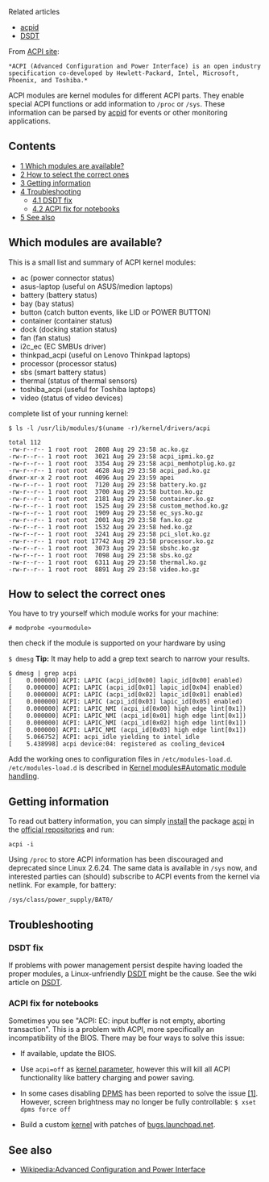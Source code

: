Related articles

*   [acpid](/index.php/Acpid "Acpid")
*   [DSDT](/index.php/DSDT "DSDT")

From [ACPI site](http://www.acpi.info/):

	*ACPI (Advanced Configuration and Power Interface) is an open industry specification co-developed by Hewlett-Packard, Intel, Microsoft, Phoenix, and Toshiba.*

ACPI modules are kernel modules for different ACPI parts. They enable special ACPI functions or add information to `/proc` or `/sys`. These information can be parsed by [acpid](/index.php/Acpid "Acpid") for events or other monitoring applications.

## Contents

*   [1 Which modules are available?](#Which_modules_are_available.3F)
*   [2 How to select the correct ones](#How_to_select_the_correct_ones)
*   [3 Getting information](#Getting_information)
*   [4 Troubleshooting](#Troubleshooting)
    *   [4.1 DSDT fix](#DSDT_fix)
    *   [4.2 ACPI fix for notebooks](#ACPI_fix_for_notebooks)
*   [5 See also](#See_also)

## Which modules are available?

This is a small list and summary of ACPI kernel modules:

*   ac (power connector status)
*   asus-laptop (useful on ASUS/medion laptops)
*   battery (battery status)
*   bay (bay status)
*   button (catch button events, like LID or POWER BUTTON)
*   container (container status)
*   dock (docking station status)
*   fan (fan status)
*   i2c_ec (EC SMBUs driver)
*   thinkpad_acpi (useful on Lenovo Thinkpad laptops)
*   processor (processor status)
*   sbs (smart battery status)
*   thermal (status of thermal sensors)
*   toshiba_acpi (useful for Toshiba laptops)
*   video (status of video devices)

complete list of your running kernel:

 `$ ls -l /usr/lib/modules/$(uname -r)/kernel/drivers/acpi` 
```
total 112
-rw-r--r-- 1 root root  2808 Aug 29 23:58 ac.ko.gz
-rw-r--r-- 1 root root  3021 Aug 29 23:58 acpi_ipmi.ko.gz
-rw-r--r-- 1 root root  3354 Aug 29 23:58 acpi_memhotplug.ko.gz
-rw-r--r-- 1 root root  4628 Aug 29 23:58 acpi_pad.ko.gz
drwxr-xr-x 2 root root  4096 Aug 29 23:59 apei
-rw-r--r-- 1 root root  7120 Aug 29 23:58 battery.ko.gz
-rw-r--r-- 1 root root  3700 Aug 29 23:58 button.ko.gz
-rw-r--r-- 1 root root  2181 Aug 29 23:58 container.ko.gz
-rw-r--r-- 1 root root  1525 Aug 29 23:58 custom_method.ko.gz
-rw-r--r-- 1 root root  1909 Aug 29 23:58 ec_sys.ko.gz
-rw-r--r-- 1 root root  2001 Aug 29 23:58 fan.ko.gz
-rw-r--r-- 1 root root  1532 Aug 29 23:58 hed.ko.gz
-rw-r--r-- 1 root root  3241 Aug 29 23:58 pci_slot.ko.gz
-rw-r--r-- 1 root root 17742 Aug 29 23:58 processor.ko.gz
-rw-r--r-- 1 root root  3073 Aug 29 23:58 sbshc.ko.gz
-rw-r--r-- 1 root root  7098 Aug 29 23:58 sbs.ko.gz
-rw-r--r-- 1 root root  6311 Aug 29 23:58 thermal.ko.gz
-rw-r--r-- 1 root root  8891 Aug 29 23:58 video.ko.gz

```

## How to select the correct ones

You have to try yourself which module works for your machine:

 `# modprobe <yourmodule>` 

then check if the module is supported on your hardware by using

 `$ dmesg` 
**Tip:** It may help to add a grep text search to narrow your results.

```
$ dmesg | grep acpi
[    0.000000] ACPI: LAPIC (acpi_id[0x00] lapic_id[0x00] enabled)
[    0.000000] ACPI: LAPIC (acpi_id[0x01] lapic_id[0x04] enabled)
[    0.000000] ACPI: LAPIC (acpi_id[0x02] lapic_id[0x01] enabled)
[    0.000000] ACPI: LAPIC (acpi_id[0x03] lapic_id[0x05] enabled)
[    0.000000] ACPI: LAPIC_NMI (acpi_id[0x00] high edge lint[0x1])
[    0.000000] ACPI: LAPIC_NMI (acpi_id[0x01] high edge lint[0x1])
[    0.000000] ACPI: LAPIC_NMI (acpi_id[0x02] high edge lint[0x1])
[    0.000000] ACPI: LAPIC_NMI (acpi_id[0x03] high edge lint[0x1])
[    5.066752] ACPI: acpi_idle yielding to intel_idle
[    5.438998] acpi device:04: registered as cooling_device4

```

Add the working ones to configuration files in `/etc/modules-load.d`. `/etc/modules-load.d` is described in [Kernel modules#Automatic module handling](/index.php/Kernel_modules#Automatic_module_handling "Kernel modules").

## Getting information

To read out battery information, you can simply [install](/index.php/Install "Install") the package [acpi](https://www.archlinux.org/packages/?name=acpi) in the [official repositories](/index.php/Official_repositories "Official repositories") and run:

```
acpi -i

```

Using `/proc` to store ACPI information has been discouraged and deprecated since Linux 2.6.24\. The same data is available in `/sys` now, and interested parties can (should) subscribe to ACPI events from the kernel via netlink. For example, for battery:

```
/sys/class/power_supply/BAT0/

```

## Troubleshooting

### DSDT fix

If problems with power management persist despite having loaded the proper modules, a Linux-unfriendly [DSDT](https://en.wikipedia.org/wiki/DSDT#ACPI_Tables "wikipedia:DSDT") might be the cause. See the wiki article on [DSDT](/index.php/DSDT "DSDT").

### ACPI fix for notebooks

Sometimes you see "ACPI: EC: input buffer is not empty, aborting transaction". This is a problem with ACPI, more specifically an incompatibility of the BIOS. There may be four ways to solve this issue:

*   If available, update the BIOS.

*   Use `acpi=off` as [kernel parameter](/index.php/Kernel_parameter "Kernel parameter"), however this will kill all ACPI functionality like battery charging and power saving.

*   In some cases disabling [DPMS](/index.php/DPMS "DPMS") has been reported to solve the issue [[1]](https://ubuntuforums.org/showthread.php?p=8030130#10). However, screen brightness may no longer be fully controllable: `$ xset dpms force off` 

*   Build a custom [kernel](/index.php/Kernel "Kernel") with patches of [bugs.launchpad.net](https://bugs.launchpad.net/ubuntu/+source/linux/+bug/578506).

## See also

*   [Wikipedia:Advanced Configuration and Power Interface](https://en.wikipedia.org/wiki/Advanced_Configuration_and_Power_Interface "wikipedia:Advanced Configuration and Power Interface")